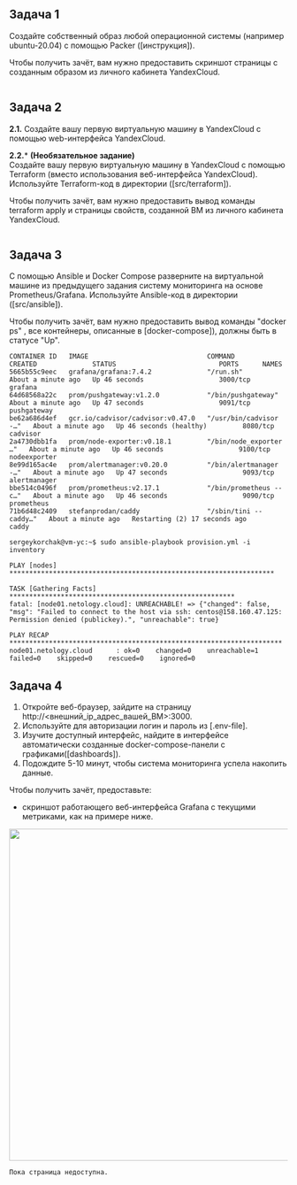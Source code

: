 ## Задача 1

Создайте собственный образ любой операционной системы (например ubuntu-20.04) с помощью Packer ([инструкция]).

Чтобы получить зачёт, вам нужно предоставить скриншот страницы с созданным образом из личного кабинета YandexCloud.

```

```

## Задача 2

**2.1.** Создайте вашу первую виртуальную машину в YandexCloud с помощью web-интерфейса YandexCloud.        

**2.2.*** **(Необязательное задание)**      
Создайте вашу первую виртуальную машину в YandexCloud с помощью Terraform (вместо использования веб-интерфейса YandexCloud).
Используйте Terraform-код в директории ([src/terraform]).

Чтобы получить зачёт, вам нужно предоставить вывод команды terraform apply и страницы свойств, созданной ВМ из личного кабинета YandexCloud.

```

```

## Задача 3

С помощью Ansible и Docker Compose разверните на виртуальной машине из предыдущего задания систему мониторинга на основе Prometheus/Grafana.
Используйте Ansible-код в директории ([src/ansible]).

Чтобы получить зачёт, вам нужно предоставить вывод команды "docker ps" , все контейнеры, описанные в [docker-compose]),  должны быть в статусе "Up".

```
CONTAINER ID   IMAGE                              COMMAND                  CREATED              STATUS                          PORTS      NAMES
5665b55c9eec   grafana/grafana:7.4.2              "/run.sh"                About a minute ago   Up 46 seconds                   3000/tcp   grafana
64d68568a22c   prom/pushgateway:v1.2.0            "/bin/pushgateway"       About a minute ago   Up 47 seconds                   9091/tcp   pushgateway
be62a686d4ef   gcr.io/cadvisor/cadvisor:v0.47.0   "/usr/bin/cadvisor -…"   About a minute ago   Up 46 seconds (healthy)         8080/tcp   cadvisor
2a4730dbb1fa   prom/node-exporter:v0.18.1         "/bin/node_exporter …"   About a minute ago   Up 46 seconds                   9100/tcp   nodeexporter
8e99d165ac4e   prom/alertmanager:v0.20.0          "/bin/alertmanager -…"   About a minute ago   Up 47 seconds                   9093/tcp   alertmanager
bbe514c0496f   prom/prometheus:v2.17.1            "/bin/prometheus --c…"   About a minute ago   Up 46 seconds                   9090/tcp   prometheus
71b6d48c2409   stefanprodan/caddy                 "/sbin/tini -- caddy…"   About a minute ago   Restarting (2) 17 seconds ago              caddy  

sergeykorchak@vm-yc:~$ sudo ansible-playbook provision.yml -i inventory

PLAY [nodes] *******************************************************************

TASK [Gathering Facts] *********************************************************
fatal: [node01.netology.cloud]: UNREACHABLE! => {"changed": false, "msg": "Failed to connect to the host via ssh: centos@158.160.47.125: Permission denied (publickey).", "unreachable": true}

PLAY RECAP *********************************************************************
node01.netology.cloud      : ok=0    changed=0    unreachable=1    failed=0    skipped=0    rescued=0    ignored=0   
```

## Задача 4

1. Откройте веб-браузер, зайдите на страницу http://<внешний_ip_адрес_вашей_ВМ>:3000.
2. Используйте для авторизации логин и пароль из [.env-file].
3. Изучите доступный интерфейс, найдите в интерфейсе автоматически созданные docker-compose-панели с графиками([dashboards]).
4. Подождите 5-10 минут, чтобы система мониторинга успела накопить данные.

Чтобы получить зачёт, предоставьте: 

- скриншот работающего веб-интерфейса Grafana с текущими метриками, как на примере ниже.
<p align="center">
  <img width="1200" height="600" src="./assets/yc_02.png">
</p>

```
Пока страница недоступна.
```

